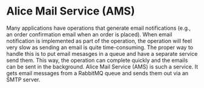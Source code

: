 # Alice Mail Service (AMS)

Many applications have operations that generate email notifications (e.g., an order confirmation email
when an order is placed). When email notification is implemented as part of the operation, the operation
will feel very slow as sending an email is quite time-consuming. The proper way to handle this is to
put email mesasges in a queue and have a separate service send them. This way, the operation can complete
quickly and the emails can be sent in the background. Alice Mail Service (AMS) is such a service. It gets
email messages from a RabbitMQ queue and sends them out via an SMTP server.